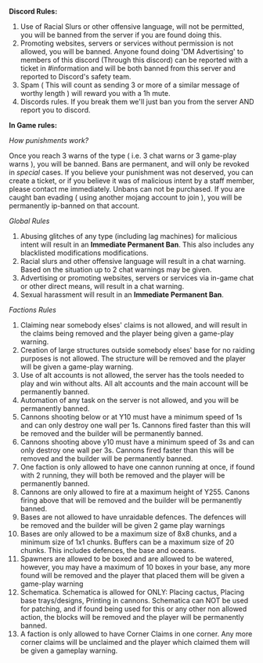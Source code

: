 **Discord Rules:**

1. Use of Racial Slurs or other offensive language, will not be permitted, you will be banned from the server if you are found doing this. 
2. Promoting websites, servers or services without permission is not allowed, you will be banned. Anyone found doing 'DM Advertising' to members of this discord (Through this discord) can be reported with a ticket in #information and will be both banned from this server and reported to Discord's safety team.
3. Spam ( This will count as sending 3 or more of a similar message of worthy length ) will reward you with a 1h mute.
4. Discords rules. If you break them we'll just ban you from the server AND report you to discord.

**In Game rules:**

*How punishments work?*

Once you reach 3 warns of the type ( i.e. 3 chat warns or 3 game-play warns ), you will be banned. Bans are permanent, and will only be revoked in *special* cases. If you believe your punishment was not deserved, you can create a ticket, or if you believe it was of malicious intent by a staff member, please contact me immediately.
Unbans can not be purchased. If you are caught ban evading ( using another mojang account to join ), you will be permanently ip-banned on that account.

*Global Rules*

1. Abusing glitches of any type (including lag machines) for malicious intent will result in an **Immediate Permanent Ban**. This also includes any blacklisted modifications modifications.
2. Racial slurs and other offensive language will result in a chat warning. Based on the situation up to 2 chat warnings may be given.
3. Advertising or promoting websites, servers or services via in-game chat or other direct means, will result in a chat warning.
4. Sexual harassment will result in an **Immediate Permanent Ban**. 

*Factions Rules*

1. Claiming near somebody elses' claims is not allowed, and will result in the claims being removed and the player being given a game-play warning.
2. Creation of large structures outside somebody elses' base for no raiding purposes is not allowed. The structure will be removed and the player will be given a game-play warning.
3. Use of alt accounts is not allowed, the server has the tools needed to play and win without alts. All alt accounts and the main account will be permanently banned.
4. Automation of any task on the server is not allowed, and you will be permanently banned.
5. Cannons shooting below or at Y10 must have a minimum speed of 1s and can only destroy one wall per 1s. Cannons fired faster than this will be removed and the builder will be permanently banned.
6. Cannons shooting above y10 must have a minimum speed of 3s and can only destroy one wall per 3s. Cannons fired faster than this will be removed and the builder will be permanently banned.
7. One faction is only allowed to have one cannon running at once, if found with 2 running, they will both be removed and the player will be permanently banned.
8. Cannons are only allowed to fire at a maximum height of Y255. Canons firing above that will be removed and the builder will be permanently banned.
9. Bases are not allowed to have unraidable defences. The defences will be removed and the builder will be given 2 game play warnings
10. Bases are only allowed to be a maximum size of 8x8 chunks, and a minimum size of 1x1 chunks. Buffers can be a maximum size of 20 chunks. This includes defences, the base and oceans.
11. Spawners are allowed to be boxed and are allowed to be watered, however, you may have a maximum of 10 boxes in your base, any more found will be removed and the player that placed them will be given a game-play warning
12. Schematica. Schematica is allowed for ONLY: Placing cactus, Placing base trays/designs, Printing in cannons. Schematica can NOT be used for patching, and if found being used for this or any other non allowed action, the blocks will be removed and the player will be permanently banned.
13. A faction is only allowed to have Corner Claims in one corner. Any more corner claims will be unclaimed and the player which claimed them will be given a gameplay warning.
